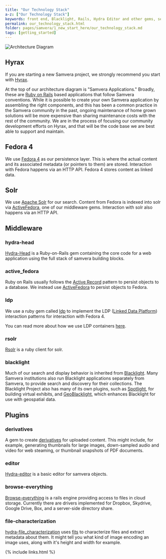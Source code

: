 ```yaml
---
title: "Our Technology Stack"
a-z: ["Our Technology Stack"]
keywords: front end, Blacklight, Rails, Hydra Editor and other gems, search/Solr, persistance/Fedora
permalink: our_technology_stack.html
folder: pages/samvera/1_new_start_here/our_technology_stack.md
tags: [getting_started]
---
```


![Architecture Diagram](https://wiki.duraspace.org/download/attachments/87460044/hydra_9_architecture_2016.png?version=1&modificationDate=1497776440777&api=v2)

## Hyrax

If you are starting a new Samvera project, we strongly recommend you start with [Hyrax](http://hyr.ax/about/).

At the top of our architecture diagram is "Samvera Applications." Broadly, these are [Ruby on Rails](http://rubyonrails.org/) based applications that follow Samvera conventions. While it is possible to create your own Samvera application by assembling the right components, and this has been a common practice in the Samvera community in the past, ongoing maintenance of home grown solutions will be more expensive than sharing maintenance costs with the rest of the community. We are in the process of focusing our community development efforts on Hyrax, and that will be the code base we are best able to support and maintain.

## Fedora 4

We use [Fedora 4](http://fedorarepository.org/) as our persistence layer. This is where the actual content and its associated metadata (or pointers to them) are stored. Interaction with Fedora happens via an HTTP API. Fedora 4 stores content as linked data.

## Solr

We use [Apache Solr](http://lucene.apache.org/solr/) for our search. Content from Fedora is indexed into solr via [ActiveFedora](https://github.com/samvera/active_fedora), one of our middleware gems. Interaction with solr also happens via an HTTP API.

## Middleware

### hydra-head

[Hydra-Head](https://github.com/samvera/hydra-head) is a Ruby-on-Rails gem containing the core code for a web application using the full stack of samvera building blocks.

### active_fedora

Ruby on Rails usually follows the [Active Record](http://guides.rubyonrails.org/active_record_basics.html) pattern to persist objects to a database. We instead use [ActiveFedora](https://github.com/samvera/active_fedora) to persist objects to Fedora.

### ldp

We use a ruby gem called [ldp](https://github.com/samvera/ldp) to implement the LDP ([Linked Data Platform](http://www.dataversity.net/introduction-linked-data-platform/)) interaction patterns for interaction with Fedora 4.

You can read more about how we use LDP containers [here](https://github.com/samvera/hydra/wiki/LDP-Containers-for-the-perplexed).

### rsolr

[Rsolr](https://github.com/rsolr/rsolr) is a ruby client for solr.

### blacklight

Much of our search and display behavior is inherited from [Blacklight](http://projectblacklight.org/). Many Samvera institutions also run Blacklight applications separately from Samvera, to provide search and discovery for their collections. The Blacklight Project also has many of its own plugins, such as [Spotlight](http://spotlight.projectblacklight.org/), for building virtual exhibits, and [GeoBlacklight](http://geoblacklight.org/), which enhances Blacklight for use with geospatial data.

## Plugins

### derivatives

A gem to create [derivatives](https://github.com/samvera/hydra-derivatives) for uploaded content. This might include, for example, generating thumbnails for large images, down-sampled audio and video for web steaming, or thumbnail snapshots of PDF documents.

### editor

[Hydra-editor](https://github.com/samvera/hydra-editor) is a basic editor for samvera objects.

### browse-everything

[Browse-everything](https://github.com/samvera/browse-everything) is a rails engine providing access to files in cloud storage. Currently there are drivers implemented for Dropbox, Skydrive, Google Drive, Box, and a server-side directory share.

### file-characterization

[hydra-file_characterization](https://github.com/samvera/hydra-file_characterization) uses [fits](https://github.com/harvard-lts/fits) to characterize files and extract metadata about them. It might tell you what kind of image encoding an image uses, along with it's height and width for example.



{% include links.html %}
